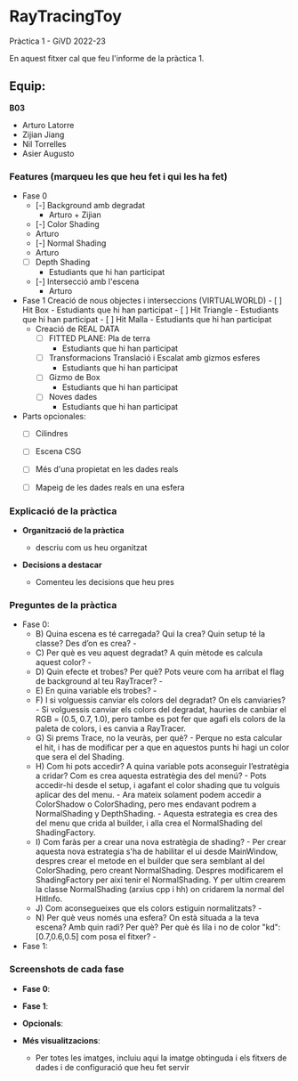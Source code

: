 # RayTracingToy
Pràctica 1 - GiVD 2022-23

En aquest fitxer cal que feu l'informe de la pràctica 1.

## Equip:
**B03**
* Arturo Latorre
* Zijian Jiang
* Nil Torrelles
* Asier Augusto

### Features (marqueu les que heu fet i qui les ha fet)
- Fase 0
    - [-] Background amb degradat
      - Arturo + Zijian
    - [-] Color Shading
     - Arturo
    - [-] Normal Shading
     - Arturo
    - [ ] Depth Shading
      - Estudiants que hi han participat
    - [-] Intersecció amb l'escena
      - Arturo
 - Fase 1
    Creació de nous objectes i interseccions (VIRTUALWORLD) 
        - [ ] Hit Box
          - Estudiants que hi han participat
        - [ ] Hit Triangle
          - Estudiants que hi han participat
        - [ ] Hit Malla
          - Estudiants que hi han participat
    - Creació de REAL DATA
        - [ ] FITTED PLANE: Pla de terra
          - Estudiants que hi han participat
        - [ ] Transformacions Translació i Escalat amb gizmos esferes
          - Estudiants que hi han participat
        - [ ] Gizmo de Box
          - Estudiants que hi han participat
        - [ ] Noves dades
          - Estudiants que hi han participat
       

- Parts opcionales: 
  - [ ] Cilindres
   
  - [ ] Escena CSG 
  
  - [ ] Més d'una propietat en les dades reals
   
  - [ ] Mapeig de les dades reals en una esfera
  
    
    
### Explicació de la pràctica    
  * **Organització de la pràctica**
    * descriu com us heu organitzat
  
  * **Decisions a destacar**
    * Comenteu les decisions que heu pres 
    
### Preguntes de la pràctica
- Fase 0:
    - B) Quina escena es té carregada? Qui la crea? Quin setup té la classe? Des d’on es crea?
             - 
    - C) Per què es veu aquest degradat? A quin mètode es calcula aquest color?
             -
    - D) Quin efecte et trobes? Per què? Pots veure com ha arribat el flag de background al teu RayTracer? 
             -
    - E) En quina variable els trobes?
             -
    - F) I si volguessis canviar els colors del degradat? On els canviaries?
             - Si volguessis canviar els colors del degradat, hauries de canbiar el RGB = (0.5, 0.7, 1.0), pero tambe es pot fer que agafi els colors de la 
               paleta de colors, i es canvia a RayTracer.
    - G) Si prems Trace, no la veuràs, per què? 
             - Perque no esta calcular el hit, i has de modificar per a que en aquestos punts hi hagi un color que sera el del Shading.
    - H) Com hi pots accedir? A quina variable pots aconseguir l’estratègia a cridar? Com es crea aquesta estratègia des del menú?
             - Pots accedir-hi desde el setup, i agafant el color shading que tu volguis aplicar des del menu.
             - Ara mateix solament podem accedir a ColorShadow o ColorShading, pero mes endavant podrem a NormalShading y DepthShading.
             - Aquesta estrategia es crea des del menu que crida al builder, i alla crea el NormalShading del ShadingFactory.
    - I) Com faràs per a crear una nova estratègia de shading?
             - Per crear aquesta nova estrategia s'ha de habilitar el ui desde MainWindow, despres crear el metode en el builder que sera semblant al del
               ColorShading, pero creant NormalShading. Despres modificarem el ShadingFactory per aixi tenir el NormalShading. Y per ultim crearem la classe
               NormalShading (arxius cpp i hh) on cridarem la normal del HitInfo. 
    - J)  Com aconsegueixes que els colors estiguin normalitzats?
             - 
    - N) Per què veus només una esfera? On està situada a la teva escena? Amb quin radi? Per què? Per què és lila i no de color "kd": [0.7,0.6,0.5] com posa el
         fitxer?
             - 
- Fase 1: 


### Screenshots de cada fase
* **Fase 0**: 

* **Fase 1**: 



* **Opcionals**:


* **Més visualitzacions**:

   * Per totes les imatges, incluiu aqui la imatge obtinguda i els fitxers de dades i de configuració que heu fet servir
